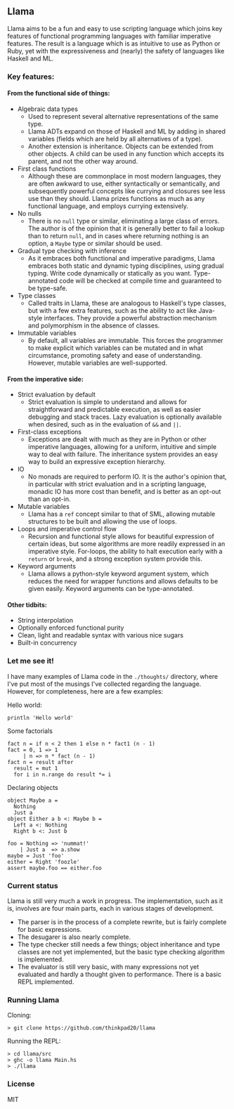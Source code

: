 ## Llama

Llama aims to be a fun and easy to use scripting language which joins key features of functional programming languages with familiar imperative features. The result is a language which is as intuitive to use as Python or Ruby, yet with the expressiveness and (nearly) the safety of languages like Haskell and ML.

### Key features:

#### From the functional side of things:
* Algebraic data types
  - Used to represent several alternative representations of the same type.
  - Llama ADTs expand on those of Haskell and ML by adding in shared variables (fields which are held by all alternatives of a type).
  - Another extension is inheritance. Objects can be extended from other objects. A child can be used in any function which accepts its parent, and not the other way around.
* First class functions
  - Although these are commonplace in most modern languages, they are often awkward to use, either syntactically or semantically, and subsequently powerful concepts like currying and closures see less use than they should. Llama prizes functions as much as any functional language, and employs currying extensively.
* No nulls
  - There is no `null` type or similar, eliminating a large class of errors. The author is of the opinion that it is generally better to fail a lookup than to return `null`, and in cases where returning nothing is an option, a `Maybe` type or similar should be used.
* Gradual type checking with inference
  - As it embraces both functional and imperative paradigms, Llama embraces both static and dynamic typing disciplines, using gradual typing. Write code dynamically or statically as you want. Type-annotated code will be checked at compile time and guaranteed to be type-safe.
* Type classes
  - Called traits in Llama, these are analogous to Haskell's type classes, but with a few extra features, such as the ability to act like Java-style interfaces. They provide a powerful abstraction mechanism and polymorphism in the absence of classes.
* Immutable variables
  - By default, all variables are immutable. This forces the programmer to make explicit which variables can be mutated and in what circumstance, promoting safety and ease of understanding. However, mutable variables are well-supported.

#### From the imperative side:

* Strict evaluation by default
  - Strict evaluation is simple to understand and allows for straightforward and predictable execution, as well as easier debugging and stack traces. Lazy evaluation is optionally available when desired, such as in the evaluation of `&&` and `||`.
* First-class exceptions
  - Exceptions are dealt with much as they are in Python or other imperative languages, allowing for a uniform, intuitive and simple way to deal with failure. The inheritance system provides an easy way to build an expressive exception hierarchy.
* IO
  * No monads are required to perform IO. It is the author's opinion that, in particular with strict evaluation and in a scripting language, monadic IO has more cost than benefit, and is better as an opt-out than an opt-in.
* Mutable variables
  * Llama has a `ref` concept similar to that of SML, allowing mutable structures to be built and allowing the use of loops.
* Loops and imperative control flow
  - Recursion and functional style allows for beautiful expression of certain ideas, but some algorithms are more readily expressed in an imperative style. For-loops, the ability to halt execution early with a `return` or `break`, and a strong exception system provide this.
* Keyword arguments
  - Llama allows a python-style keyword argument system, which reduces the need for wrapper functions and allows defaults to be given easily. Keyword arguments can be type-annotated.

#### Other tidbits:

* String interpolation
* Optionally enforced functional purity
* Clean, light and readable syntax with various nice sugars
* Built-in concurrency

### Let me see it!

I have many examples of Llama code in the `./thoughts/` directory, where I've put most of the musings I've collected regarding the language. However, for completeness, here are a few examples:

Hello world:

```
println 'Hello world'
```

Some factorials

```
fact n = if n < 2 then 1 else n * fact1 (n - 1)
fact = 0, 1 => 1
     | n => n * fact (n - 1)
fact n = result after
  result = mut 1
  for i in n.range do result *= i
```

Declaring objects

```
object Maybe a = 
  Nothing
  Just a
object Either a b <: Maybe b = 
  Left a <: Nothing
  Right b <: Just b

foo = Nothing => 'nummat!'
    | Just a  => a.show
maybe = Just 'foo'
either = Right 'foozle'
assert maybe.foo == either.foo
```

### Current status

Llama is still very much a work in progress. The implementation, such as it is, involves are four main parts, each in various stages of development.

* The parser is in the process of a complete rewrite, but is fairly complete for basic expressions.
* The desugarer is also nearly complete.
* The type checker still needs a few things; object inheritance and type classes are not yet implemented, but the basic type checking algorithm is implemented.
* The evaluator is still very basic, with many expressions not yet evaluated and hardly a thought given to performance. There is a basic REPL implemented.

### Running Llama

Cloning:

```
> git clone https://github.com/thinkpad20/llama
```

Running the REPL:

```
> cd llama/src
> ghc -o llama Main.hs
> ./llama
```

### License

MIT
